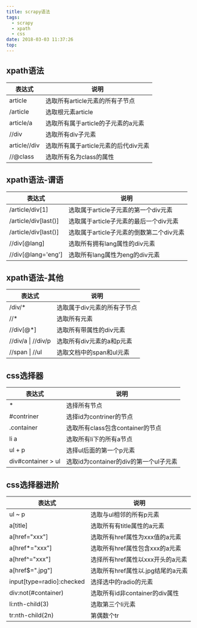 ```yaml
---
title: scrapy语法
tags:
  - scrapy
  - xpath
  - css
date: 2018-03-03 11:37:26
top:
---
```


## xpath语法
表达式 | 说明 
---- | ---
article | 选取所有article元素的所有子节点
/article | 选取根元素article
article/a | 选取所有属于article的子元素的a元素
//div | 选取所有div子元素
article//div | 选取所有属于article元素的后代div元素
//@class | 选取所有名为class的属性

## xpath语法-谓语
表达式 | 说明 
---- | ---
/article/div[1] | 选取属于article子元素的第一个div元素
/article/div[last()] | 选取属于article子元素的最后一个div元素
/article/div[last()]  | 选取属于article子元素的倒数第二个div元素
//div[@lang] | 选取所有拥有lang属性的div元素
//div[@lang='eng'] | 选取所有lang属性为eng的div元素

## xpath语法-其他
表达式 | 说明 
---- | ---
/div/* | 选取属于div元素的所有子节点
//* | 选取所有元素
//div[@*]  | 选取所有带属性的div元素
//div/a \| //div/p | 选取所有div元素的a和p元素
//span \| //ul | 选取文档中的span和ul元素

## css选择器
表达式 | 说明 
---- | ---
* | 选择所有节点
\#contriner | 选择id为contriner的节点
.container | 选取所有class包含container的节点
li a | 选取所有li下的所有a节点
ul + p | 选择ul后面的第一个p元素
div#container > ul | 选取id为container的div的第一个ul子元素

## css选择器进阶
表达式 | 说明 
---- | ---
ul ~ p | 选取与ul相邻的所有p元素
a[title] | 选取所有有title属性的a元素
a[href="xxx"] | 选取所有href属性为xxx值的a元素 
a[href*="xxx"] | 选取所有href属性包含xxx的a元素 
a[href^="xxx"] | 选择所有href属性以xxx开头的a元素
a[href$=".jpg"] | 选取所有href属性以.jpg结尾的a元素
input[type=radio]:checked | 选择选中的radio的元素
div:not(#container) | 选取所有id非container的div属性
li:nth-child(3) | 选取第三个li元素
tr:nth-child(2n) | 第偶数个tr
